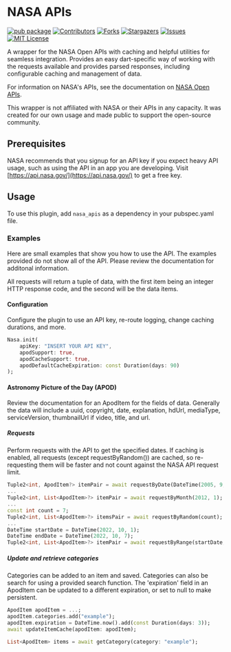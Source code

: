 # NASA APIs

[![pub package](https://img.shields.io/pub/v/nasa_apis.svg)](https://pub.dev/packages/nasa_apis)
[![Contributors][contributors-shield]][contributors-url]
[![Forks][forks-shield]][forks-url]
[![Stargazers][stars-shield]][stars-url]
[![Issues][issues-shield]][issues-url]
[![MIT License][license-shield]][license-url]

A wrapper for the NASA Open APIs with caching and helpful utilities for seamless integration. Provides an easy dart-specific way of working with the requests available and provides parsed responses, including configurable caching and management of data.

For information on NASA's APIs, see the documentation on [NASA Open APIs](https://api.nasa.gov/).

This wrapper is not affiliated with NASA or their APIs in any capacity. It was created for our own usage and made public to support the open-source community.

## Prerequisites

NASA recommends that you signup for an API key if you expect heavy API usage, such as using the API in an app you are developing. Visit [https://api.nasa.gov/](https://api.nasa.gov/) to get a free key.

## Usage
To use this plugin, add `nasa_apis` as a dependency in your pubspec.yaml file.

### Examples

Here are small examples that show you how to use the API. The examples provided do not show all of the API. Please review the documentation for additonal information.

All requests will return a tuple of data, with the first item being an integer HTTP response code, and the second will be the data items.

#### Configuration

Configure the plugin to use an API key, re-route logging, change caching durations, and more.

```dart
Nasa.init(
    apiKey: "INSERT YOUR API KEY",
    apodSupport: true,
    apodCacheSupport: true,
    apodDefaultCacheExpiration: const Duration(days: 90)
);
```

#### Astronomy Picture of the Day (APOD)

Review the documentation for an ApodItem for the fields of data. Generally the data will include a uuid, copyright, date, explanation, hdUrl, mediaType, serviceVersion, thumbnailUrl if video, title, and url.

##### Requests

Perform requests with the API to get the specified dates. If caching is enabled, all requests (except requestByRandom()) are cached, so re-requesting them will be faster and not count against the NASA API request limit.

```dart
Tuple2<int, ApodItem?> itemPair = await requestByDate(DateTime(2005, 9, 13));
...
Tuple2<int, List<ApodItem>?> itemPair = await requestByMonth(2012, 1);
...
const int count = 7;
Tuple2<int, List<ApodItem>?> itemsPair = await requestByRandom(count);
...
DateTime startDate = DateTime(2022, 10, 1);
DateTime endDate = DateTime(2022, 10, 7);
Tuple2<int, List<ApodItem>?> itemPair = await requestByRange(startDate, endDate);
```

##### Update and retrieve categories

Categories can be added to an item and saved. Categories can also be search for using a provided search function. The 'expiration' field in an ApodItem can be updated to a different expiration, or set to null to make persistent.

```dart
ApodItem apodItem = ...;
apodItem.categories.add("example");
apodItem.expiration = DateTime.now().add(const Duration(days: 3));
await updateItemCache(apodItem: apodItem);

List<ApodItem> items = await getCategory(category: "example");
```

<!-- MARKDOWN LINKS & IMAGES -->
<!-- https://www.markdownguide.org/basic-syntax/#reference-style-links -->
[contributors-shield]: https://img.shields.io/github/contributors/voidari/flutter_nasa_apis.svg?style=for-the-badge
[contributors-url]: https://github.com/voidari/flutter_nasa_apis/graphs/contributors
[forks-shield]: https://img.shields.io/github/forks/voidari/flutter_nasa_apis.svg?style=for-the-badge
[forks-url]: https://github.com/voidari/flutter_nasa_apis/network/members
[stars-shield]: https://img.shields.io/github/stars/voidari/flutter_nasa_apis.svg?style=for-the-badge
[stars-url]: https://github.com/voidari/flutter_nasa_apis/stargazers
[issues-shield]: https://img.shields.io/github/issues/voidari/flutter_nasa_apis.svg?style=for-the-badge
[issues-url]: https://github.com/voidari/flutter_nasa_apis/issues
[license-shield]: https://img.shields.io/github/license/voidari/flutter_nasa_apis.svg?style=for-the-badge
[license-url]: https://github.com/voidari/flutter_nasa_apis/blob/main/LICENSE